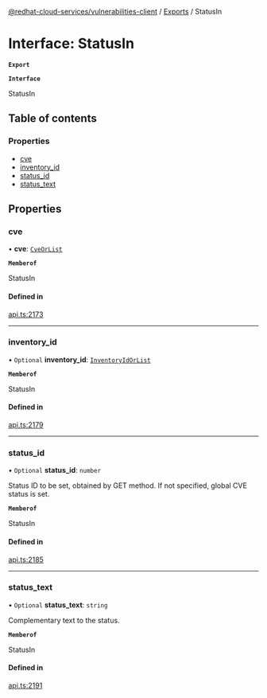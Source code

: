 [@redhat-cloud-services/vulnerabilities-client](../README.md) / [Exports](../modules.md) / StatusIn

# Interface: StatusIn

**`Export`**

**`Interface`**

StatusIn

## Table of contents

### Properties

- [cve](StatusIn.md#cve)
- [inventory\_id](StatusIn.md#inventory_id)
- [status\_id](StatusIn.md#status_id)
- [status\_text](StatusIn.md#status_text)

## Properties

### cve

• **cve**: [`CveOrList`](../modules.md#cveorlist)

**`Memberof`**

StatusIn

#### Defined in

[api.ts:2173](https://github.com/RedHatInsights/javascript-clients/blob/master/packages/vulnerabilities/git-api/api.ts#L2173)

___

### inventory\_id

• `Optional` **inventory\_id**: [`InventoryIdOrList`](../modules.md#inventoryidorlist)

**`Memberof`**

StatusIn

#### Defined in

[api.ts:2179](https://github.com/RedHatInsights/javascript-clients/blob/master/packages/vulnerabilities/git-api/api.ts#L2179)

___

### status\_id

• `Optional` **status\_id**: `number`

Status ID to be set, obtained by GET method. If not specified, global CVE status is set.

**`Memberof`**

StatusIn

#### Defined in

[api.ts:2185](https://github.com/RedHatInsights/javascript-clients/blob/master/packages/vulnerabilities/git-api/api.ts#L2185)

___

### status\_text

• `Optional` **status\_text**: `string`

Complementary text to the status.

**`Memberof`**

StatusIn

#### Defined in

[api.ts:2191](https://github.com/RedHatInsights/javascript-clients/blob/master/packages/vulnerabilities/git-api/api.ts#L2191)
